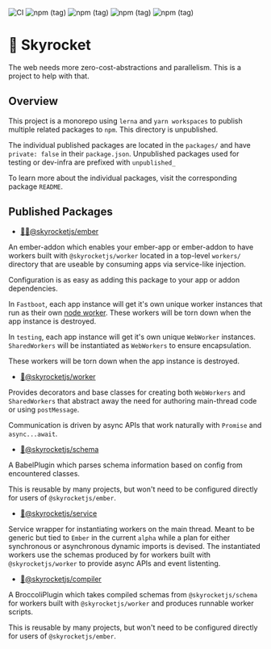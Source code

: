 ![CI](https://github.com/html-next/skyrocket/workflows/CI/badge.svg?branch=master)
![npm (tag)](https://img.shields.io/npm/v/@skyrocketjs/ember/latest?color=%2355dd55&style=for-the-badge)
![npm (tag)](https://img.shields.io/npm/v/@skyrocketjs/ember/lts?color=%233333ff&style=for-the-badge)
![npm (tag)](https://img.shields.io/npm/v/@skyrocketjs/ember/beta?color=%235ff33ff&style=for-the-badge)
![npm (tag)](https://img.shields.io/npm/v/@skyrocketjs/ember/canary?color=%23ffbb55&style=for-the-badge)

# 🚀 Skyrocket

The web needs more zero-cost-abstractions and parallelism. This is a project to help with that.

## Overview

This project is a monorepo using `lerna` and `yarn workspaces` to publish multiple related
packages to `npm`. This directory is unpublished.

The individual published packages are located in the `packages/` and have `private: false`
in their `package.json`. Unpublished packages used for testing or dev-infra are prefixed
with `unpublished_`

To learn more about the individual packages, visit the corresponding package `README`.

## Published Packages

- [🚀🐹@skyrocketjs/ember](./packages/ember/README.md)

An ember-addon which enables your ember-app or ember-addon to have workers built with
`@skyrocketjs/worker` located in a top-level `workers/` directory that are useable by
consuming apps via service-like injection.

Configuration is as easy as adding this package to your app or addon dependencies.

In `Fastboot`, each app instance will get it's own unique worker instances that run
as their own [node worker](https://nodejs.org/api/worker_threads.html). These workers
will be torn down when the app instance is destroyed.

In `testing`, each app instance will get it's own unique `WebWorker` instances. `SharedWorkers`
will be instantiated as `WebWorkers` to ensure encapsulation.

These workers will be torn down when the app instance is destroyed.

- [🚀@skyrocketjs/worker](./packages/worker/README.md)

Provides decorators and base classes for creating both `WebWorkers` and `SharedWorkers`
that abstract away the need for authoring main-thread code or using `postMessage`.

Communication is driven by async APIs that work naturally with `Promise` and `async...await`.

- [🚀@skyrocketjs/schema](./packages/schema/README.md)

A BabelPlugin which parses schema information based on config from encountered classes.

This is reusable by many projects, but won't need to be configured directly for users
of `@skyrocketjs/ember`.

- [🚀@skyrocketjs/service](./packages/service/README.md)

Service wrapper for instantiating workers on the main thread. Meant to be generic but tied
to `Ember` in the current `alpha` while a plan for either synchronous or asynchronous dynamic
imports is devised. The instantiated workers use the schemas produced by for workers built
with `@skyrocketjs/worker` to provide async APIs and event listenting.

- [🚀@skyrocketjs/compiler](./packages/compiler/README.md)

A BroccoliPlugin which takes compiled schemas from `@skyrocketjs/schema` for workers built
with `@skyrocketjs/worker` and produces runnable worker scripts.

This is reusable by many projects, but won't need to be configured directly for users
of `@skyrocketjs/ember`.
